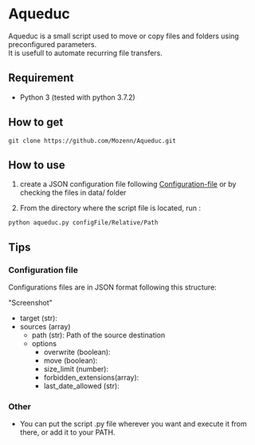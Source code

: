 # Aqueduc

Aqueduc is a small script used to move or copy files and folders using preconfigured parameters.\
It is usefull to automate recurring file transfers.

## Requirement

- Python 3 (tested with python 3.7.2)

## How to get

```console
git clone https://github.com/Mozenn/Aqueduc.git
```

## How to use

1. create a JSON configuration file following [Configuration-file](#Configuration-file) or by checking the files in data/ folder

2. From the directory where the script file is located, run :

```console
python aqueduc.py configFile/Relative/Path
```

## Tips

### Configuration file

Configurations files are in JSON format following this structure:

"Screenshot"

- target (str):
- sources (array)
  - path (str): Path of the source destination
  - options
    - overwrite (boolean): 
    - move (boolean):
    - size_limit (number): 
    - forbidden_extensions(array): 
    - last_date_allowed (str): 

### Other

- You can put the script .py file wherever you want and execute it from there, or add it to your PATH.

